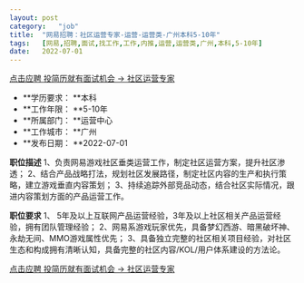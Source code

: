 ```yaml
---
layout:	post
category:	"job"
title:	"网易招聘：社区运营专家-运营-运营类-广州本科5-10年"
tags:	[网易,招聘,面试,找工作,工作,内推,运营,运营类,广州,本科,5-10年]
date:	2022-07-01
---
```


[点击应聘 投简历就有面试机会 -> 社区运营专家](http://mobile.bole.netease.com/bole/boleDetail?id=25167&employeeId=346f03c3cda5f04c&key=all)



- **学历要求： **本科
- **工作年限： **5-10年
- **所属部门： **运营中心
- **工作城市： **广州
- **发布日期： **2022-07-01



**职位描述**
1、负责网易游戏社区垂类运营工作，制定社区运营方案，提升社区渗透；
2、结合产品战略打法，规划社区发展路径，制定社区内容的生产和执行策略，建立游戏垂直内容策划；
3、持续追踪外部竞品动态，结合社区实际情况，跟进内容策划方面的产品运营工作。




**职位要求**
1、 5年及以上互联网产品运营经验，3年及以上社区相关产品运营经验，拥有团队管理经验；
2、网易系游戏玩家优先，具备梦幻西游、暗黑破坏神、永劫无间、MMO游戏属性优先；
3、具备独立完整的社区相关项目经验，对社区生态和构成拥有清晰认知，具备完整的社区内容/KOL/用户体系建设的方法论。



[点击应聘 投简历就有面试机会 -> 社区运营专家](http://mobile.bole.netease.com/bole/boleDetail?id=25167&employeeId=346f03c3cda5f04c&key=all)